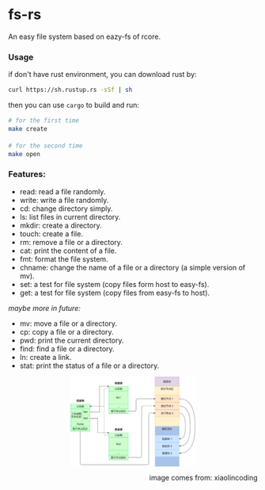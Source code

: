 # fs-rs

An easy file system based on eazy-fs of rcore.

### Usage

if don't have rust environment, you can download rust by:

```bash
curl https://sh.rustup.rs -sSf | sh
```

then you can use `cargo` to build and run:

```bash
# for the first time
make create

# for the second time
make open
```

### Features:

- read: read a file randomly.
- write: write a file randomly.
- cd: change directory simply.
- ls: list files in current directory.
- mkdir: create a directory.
- touch: create a file.
- rm: remove a file or a directory.
- cat: print the content of a file.
- fmt: format the file system.
- chname: change the name of a file or a directory (a simple version of mv).
- set: a test for file system (copy files form host to easy-fs).
- get: a test for file system (copy files from easy-fs to host).

*maybe more in future:*

- mv: move a file or a directory.
- cp: copy a file or a directory.
- pwd: print the current directory.
- find: find a file or a directory.
- ln: create a link.
- stat: print the status of a file or a directory.



<img src="./docs/mixed_index_fs.png" alt="mixed_index_fs.png" width="80%" style="
  display: block;
  margin-left: auto;
  margin-right: auto;
  width: 50%;
">

<p style="text-align: right;">image comes from: xiaolincoding</p>
